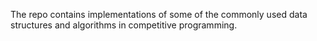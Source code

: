 The repo contains implementations of some of the commonly used data structures and algorithms in competitive programming.
